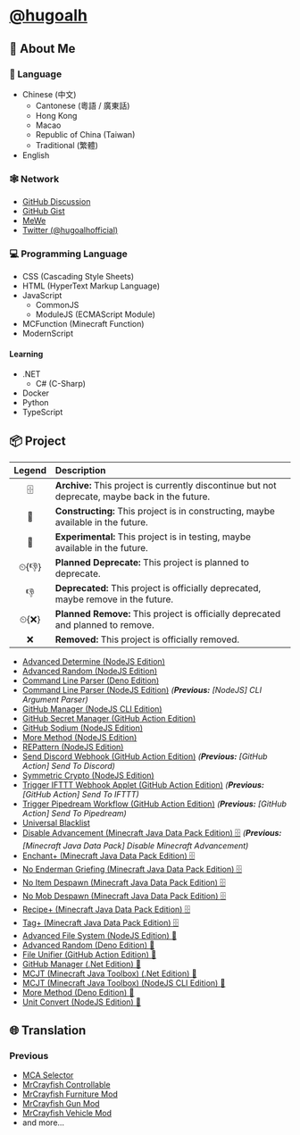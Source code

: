 # [@hugoalh](https://github.com/hugoalh)

## 🧐 About Me

### 💬 Language

- Chinese (中文)
  - Cantonese (粵語 / 廣東話)
  - Hong Kong
  - Macao
  - Republic of China (Taiwan)
  - Traditional (繁體)
- English

### 🕸 Network

- [GitHub Discussion](https://github.com/hugoalh/hugoalh/discussions)
- [GitHub Gist](https://gist.github.com/hugoalh)
- [MeWe](https://mewe.com/i/hugoalh)
- [Twitter (@hugoalhofficial)](https://twitter.com/hugoalhofficial)

### 💻 Programming Language

- CSS (Cascading Style Sheets)
- HTML (HyperText Markup Language)
- JavaScript
  - CommonJS
  - ModuleJS (ECMAScript Module)
- MCFunction (Minecraft Function)
- ModernScript

#### Learning

- .NET
  - C# (C-Sharp)
- Docker
- Python
- TypeScript

## 📦 Project

| **Legend** | **Description** |
|:-:|:--|
| 🗄 | **Archive:** This project is currently discontinue but not deprecate, maybe back in the future. |
| 🚧 | **Constructing:** This project is in constructing, maybe available in the future. |
| 🧪 | **Experimental:** This project is in testing, maybe available in the future. |
| ⏲{👎} | **Planned Deprecate:** This project is planned to deprecate. |
| 👎 | **Deprecated:** This project is officially deprecated, maybe remove in the future. |
| ⏲{❌} | **Planned Remove:** This project is officially deprecated and planned to remove. |
| ❌ | **Removed:** This project is officially removed. |

- [Advanced Determine (NodeJS Edition)](https://github.com/hugoalh-studio/advanced-determine-nodejs)
- [Advanced Random (NodeJS Edition)](https://github.com/hugoalh-studio/advanced-random-nodejs)
- [Command Line Parser (Deno Edition)](https://github.com/hugoalh-studio/command-line-parser-deno)
- [Command Line Parser (NodeJS Edition)](https://github.com/hugoalh-studio/command-line-parser-nodejs) *(**Previous:** [NodeJS] CLI Argument Parser)*
- [GitHub Manager (NodeJS CLI Edition)](https://github.com/hugoalh-studio/github-manager-nodejscli)
- [GitHub Secret Manager (GitHub Action Edition)](https://github.com/hugoalh/github-secret-manager-ghaction)
- [GitHub Sodium (NodeJS Edition)](https://github.com/hugoalh-studio/github-sodium-nodejs)
- [More Method (NodeJS Edition)](https://github.com/hugoalh-studio/more-method-nodejs)
- [REPattern (NodeJS Edition)](https://github.com/hugoalh-studio/repattern-nodejs)
- [Send Discord Webhook (GitHub Action Edition)](https://github.com/hugoalh/send-discord-webhook-ghaction) *(**Previous:** [GitHub Action] Send To Discord)*
- [Symmetric Crypto (NodeJS Edition)](https://github.com/hugoalh-studio/symmetric-crypto-nodejs)
- [Trigger IFTTT Webhook Applet (GitHub Action Edition)](https://github.com/hugoalh/trigger-ifttt-webhook-applet-ghaction) *(**Previous:** [GitHub Action] Send To IFTTT)*
- [Trigger Pipedream Workflow (GitHub Action Edition)](https://github.com/hugoalh/trigger-pipedream-workflow-ghaction) *(**Previous:** [GitHub Action] Send To Pipedream)*
- [Universal Blacklist](https://github.com/hugoalh-studio/universal-blacklist)
- [Disable Advancement (Minecraft Java Data Pack Edition) 🗄](https://github.com/hugoalh-studio/disable-advancement-mcjdp) *(**Previous:** [Minecraft Java Data Pack] Disable Minecraft Advancement)*
- [Enchant+ (Minecraft Java Data Pack Edition) 🗄](https://github.com/hugoalh-studio/enchant-plus-mcjdp)
- [No Enderman Griefing (Minecraft Java Data Pack Edition) 🗄](https://github.com/hugoalh-studio/no-enderman-griefing-mcjdp)
- [No Item Despawn (Minecraft Java Data Pack Edition) 🗄](https://github.com/hugoalh-studio/no-item-despawn-mcjdp)
- [No Mob Despawn (Minecraft Java Data Pack Edition) 🗄](https://github.com/hugoalh-studio/no-mob-despawn-mcjdp)
- [Recipe+ (Minecraft Java Data Pack Edition) 🗄](https://github.com/hugoalh-studio/recipe-plus-mcjdp)
- [Tag+ (Minecraft Java Data Pack Edition) 🗄](https://github.com/hugoalh-studio-studio/tag-plus-mcjdp)
- [Advanced File System (NodeJS Edition) 🚧](https://github.com/hugoalh-studio/advanced-file-system-nodejs)
- [Advanced Random (Deno Edition) 🚧](https://github.com/hugoalh-studio/advanced-random-deno)
- [File Unifier (GitHub Action Edition) 🚧](https://github.com/hugoalh/file-unifier-ghaction)
- [GitHub Manager (.Net Edition) 🚧](https://github.com/hugoalh-studio/github-manager-dotnet)
- [MCJT (Minecraft Java Toolbox) (.Net Edition) 🚧](https://github.com/hugoalh-studio/minecraft-java-toolbox-dotnet)
- [MCJT (Minecraft Java Toolbox) (NodeJS CLI Edition) 🚧](https://github.com/hugoalh-studio/minecraft-java-toolbox-nodejscli)
- [More Method (Deno Edition) 🚧](https://github.com/hugoalh-studio/more-method-deno)
- [Unit Convert (NodeJS Edition) 🚧](https://github.com/hugoalh-studio/unit-convert-nodejs)

## 🌐 Translation

### Previous

- [MCA Selector](https://github.com/Querz/mcaselector)
- [MrCrayfish Controllable](https://github.com/MrCrayfish/Controllable)
- [MrCrayfish Furniture Mod](https://github.com/MrCrayfish/MrCrayfishFurnitureMod)
- [MrCrayfish Gun Mod](https://github.com/MrCrayfish/MrCrayfishGunMod)
- [MrCrayfish Vehicle Mod](https://github.com/MrCrayfish/MrCrayfishVehicleMod)
- and more...

